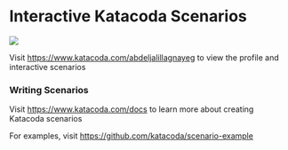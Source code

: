 # Interactive Katacoda Scenarios

[![](http://shields.katacoda.com/katacoda/abdeljalillagnayeg/count.svg)](https://www.katacoda.com/abdeljalillagnayeg "Get your profile on Katacoda.com")

Visit https://www.katacoda.com/abdeljalillagnayeg to view the profile and interactive scenarios

### Writing Scenarios
Visit https://www.katacoda.com/docs to learn more about creating Katacoda scenarios

For examples, visit https://github.com/katacoda/scenario-example
